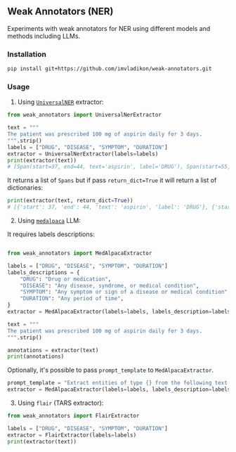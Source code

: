 
## Weak Annotators (NER)

Experiments with weak annotators for NER using different models and methods including LLMs.

### Installation

```bash
pip install git+https://github.com/imvladikon/weak-annotators.git
```

### Usage

1. Using [`UniversalNER`](https://universal-ner.github.io/) extractor:

```python
from weak_annotators import UniversalNerExtractor

text = """
The patient was prescribed 100 mg of aspirin daily for 3 days.
""".strip()
labels = ["DRUG", "DISEASE", "SYMPTOM", "DURATION"]
extractor = UniversalNerExtractor(labels=labels)
print(extractor(text))
# [Span(start=37, end=44, text='aspirin', label='DRUG'), Span(start=55, end=61, text='3 days', label='DURATION')]
```

It returns a list of `Spans` but if pass `return_dict=True` it will return a list of dictionaries:

```python
print(extractor(text, return_dict=True))
# [{'start': 37, 'end': 44, 'text': 'aspirin', 'label': 'DRUG'}, {'start': 55, 'end': 61, 'text': '3 days', 'label': 'DURATION'}]
```

2. Using [`medalpaca`](https://huggingface.co/medalpaca/medalpaca-7b) LLM:

It requires labels descriptions:

```python

from weak_annotators import MedAlpacaExtractor

labels = ["DRUG", "DISEASE", "SYMPTOM", "DURATION"]
labels_descriptions = {
    "DRUG": "Drug or medication",
    "DISEASE": "Any disease, syndrome, or medical condition",
    "SYMPTOM": "Any symptom or sign of a disease or medical condition",
    "DURATION": "Any period of time",
}
extractor = MedAlpacaExtractor(labels=labels, labels_description=labels_descriptions)

text = """
The patient was prescribed 100 mg of aspirin daily for 3 days.
""".strip()

annotations = extractor(text)
print(annotations)

```

Optionally, it's possible to pass `prompt_template` to `MedAlpacaExtractor`.
```python
prompt_template = "Extract entities of type {} from the following text:"
extractor = MedAlpacaExtractor(labels=labels, labels_description=labels_descriptions, prompt_template=prompt_template)
```


3. Using `flair` (TARS extractor):

```python
from weak_annotators import FlairExtractor

labels = ["DRUG", "DISEASE", "SYMPTOM", "DURATION"]
extractor = FlairExtractor(labels=labels)
print(extractor(text))
```

